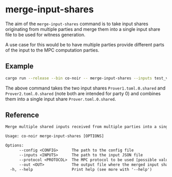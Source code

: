 # merge-input-shares

The aim of the `merge-input-shares` command is to take input shares originating from multiple parties and merge them into a single input share file to be used for witness generation.

A use case for this would be to have multiple parties provide different parts of the input to the MPC computation parties.

## Example

```bash
cargo run --release --bin co-noir -- merge-input-shares --inputs test_vectors/poseidon_input2/Prover1.toml.0.shared --inputs test_vectors/poseidon_input2/Prover2.toml.0.shared --protocol REP3 --out test_vectors/poseidon_input2/Prover.toml.0.shared
```

The above command takes the two input shares `Prover1.toml.0.shared` and `Prover2.toml.0.shared` (note both are intended for party 0) and combines them into a single input share `Prover.toml.0.shared`.

## Reference

```txt
Merge multiple shared inputs received from multiple parties into a single one

Usage: co-noir merge-input-shares [OPTIONS]

Options:
      --config <CONFIG>      The path to the config file
      --inputs <INPUTS>      The path to the input JSON file
      --protocol <PROTOCOL>  The MPC protocol to be used [possible values: REP3, SHAMIR]
      --out <OUT>            The output file where the merged input share is written to
  -h, --help                 Print help (see more with '--help')
```
